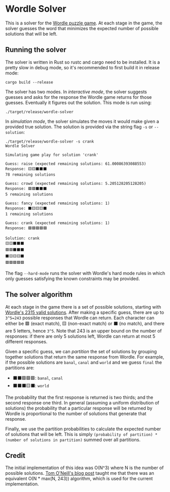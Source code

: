 # Wordle Solver

This is a solver for the [Wordle puzzle game](https://www.powerlanguage.co.uk/wordle/).
At each stage in the game, the solver guesses the word that minimizes the expected number of
  possible solutions that will be left.

## Running the solver

The solver is written in Rust so rustc and cargo need to be installed.
It is a pretty slow in debug mode, so it's recommended to first build it in release mode:

```
cargo build --release
```

The solver has two modes.
In *interactive mode*, the solver suggests guesses and asks for the response
the Wordle game returns for those guesses.
Eventually it figures out the solution.
This mode is run using:
```
./target/release/wordle-solver
```

In *simulation mode*, the solver simulates the moves it would make given a provided
true solution.
The solution is provided via the string flag `-s` or `--solution`:
```
./target/release/wordle-solver -s crank
Wordle Solver

Simulating game play for solution 'crank'

Guess: raise (expected remaining solutions: 61.00086393088553)
Response: 🟨🟨⬛⬛⬛
78 remaining solutions

Guess: crowd (expected remaining solutions: 5.205128205128205)
Response: 🟩🟩⬛⬛⬛
5 remaining solutions

Guess: fancy (expected remaining solutions: 1)
Response: ⬛🟨🟨🟨⬛
1 remaining solutions

Guess: crank (expected remaining solutions: 1)
Response: 🟩🟩🟩🟩🟩

Solution: crank
🟨🟨⬛⬛⬛
🟩🟩⬛⬛⬛
⬛🟨🟨🟨⬛
🟩🟩🟩🟩🟩
```

The flag `--hard-mode` runs the solver with Wordle's hard mode rules in which
  only guesses satisfying the known constraints may be provided.

## The solver algorithm

At each stage in the game there is a set of possible solutions, starting with 
[Wordle's 2315 valid solutions](https://github.com/jamespfennell/wordle-solver/blob/main/src/valid_solutions.txt).
After making a specific guess, there are up to `3^5=243` possible responses that Wordle can return.
Each character can either be 🟩 (exact match), 🟨 (non-exact match) or ⬛ (no match), and there are 5 letters, hence `3^5`.
Note that 243 is an upper bound on the number of responses: if there are only 5 solutions left, Wordle can return at most 5 different responses.

Given a specific guess, we can *partition* the set of solutions by grouping together 
  solutions that return the same response from Wordle.
For example, if the possible solutions are 
  `banal`, `canal` and `world` and we guess `final` the partitions are:

- ⬛⬛🟩🟩🟩: `banal`, `canal`
- ⬛⬛⬛🟨⬛: `world`

The probability that the first response is returned is two thirds; and the second response one third.
In general (assuming a uniform distribution of solutions) the probability that a particular response will
  be returned by Wordle is proportional to the number of solutions that generate that response.

Finally, we use the partition probabilities to calculate the expected number of solutions that will be left.
This is simply `(probability of partition) * (number of solutions in partition)` summed over all partitions.

## Credit

The initial implementation of this idea was O(N^3) where N is the number of possible solutions.
[Tom O'Neill's blog post](https://notfunatparties.substack.com/p/wordle-solver/)
  taught me that there was an equivalent O(N * max(N, 243)) algorithm, 
  which is used for the current implementation.
